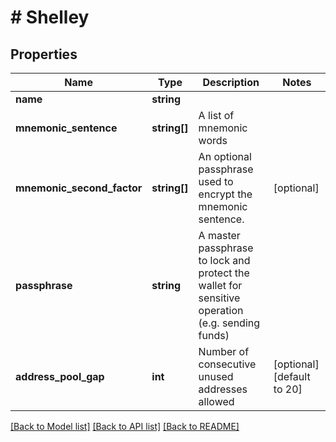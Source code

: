# # Shelley

## Properties

Name | Type | Description | Notes
------------ | ------------- | ------------- | -------------
**name** | **string** |  | 
**mnemonic_sentence** | **string[]** | A list of mnemonic words | 
**mnemonic_second_factor** | **string[]** | An optional passphrase used to encrypt the mnemonic sentence. | [optional] 
**passphrase** | **string** | A master passphrase to lock and protect the wallet for sensitive operation (e.g. sending funds) | 
**address_pool_gap** | **int** | Number of consecutive unused addresses allowed | [optional] [default to 20]

[[Back to Model list]](../../README.md#documentation-for-models) [[Back to API list]](../../README.md#documentation-for-api-endpoints) [[Back to README]](../../README.md)


